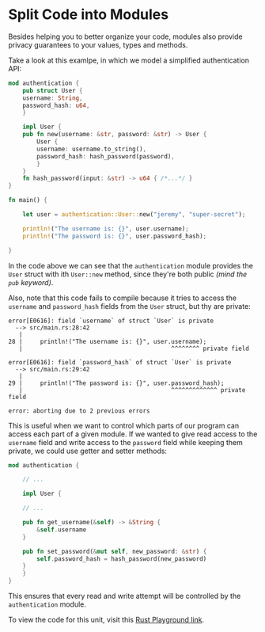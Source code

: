 # Split Code into Modules

Besides helping you to better organize your code, modules also provide privacy guarantees to your
values, types and methods.

Take a look at this examlpe, in which we model a simplified authentication API:

```rust
mod authentication {
    pub struct User {
	username: String,
	password_hash: u64,
    }

    impl User {
	pub fn new(username: &str, password: &str) -> User {
	    User {
		username: username.to_string(),
		password_hash: hash_password(password),
	    }
	}
    fn hash_password(input: &str) -> u64 { /*...*/ }
}

fn main() {

    let user = authentication::User::new("jeremy", "super-secret");

    println!("The username is: {}", user.username);
    println!("The password is: {}", user.password_hash);

}
```

In the code above we can see that the `authentication` module provides the `User` struct with ith
`User::new` method, since they're both public *(mind the `pub` keyword)*.

Also, note that this code fails to compile because it tries to access the `username` and
`password_hash` fields from the `User` struct, but thy are private:

    error[E0616]: field `username` of struct `User` is private
      --> src/main.rs:28:42
       |
    28 |     println!("The username is: {}", user.username);
       |                                          ^^^^^^^^ private field

    error[E0616]: field `password_hash` of struct `User` is private
      --> src/main.rs:29:42
       |
    29 |     println!("The password is: {}", user.password_hash);
       |                                          ^^^^^^^^^^^^^ private field

    error: aborting due to 2 previous errors

This is useful when we want to control which parts of our program can access each part of a given
module. If we wanted to give read access to the `username` field and write access to the `password`
field while keeping them private, we could use getter and setter methods:

```rust
mod authentication {

    // ...

    impl User {

	// ...

	pub fn get_username(&self) -> &String {
	    &self.username
	}

	pub fn set_password(&mut self, new_password: &str) {
	    self.password_hash = hash_password(new_password)
	}
    }
}
```

This ensures that every read and write attempt will be controlled by the `authentication` module.

To view the code for this unit, visit this [Rust Playground
link](https://play.rust-lang.org/?version=stable&mode=debug&edition=2018&gist=35b4e3ff0e72ee9d87abaa8313dd3b23).
